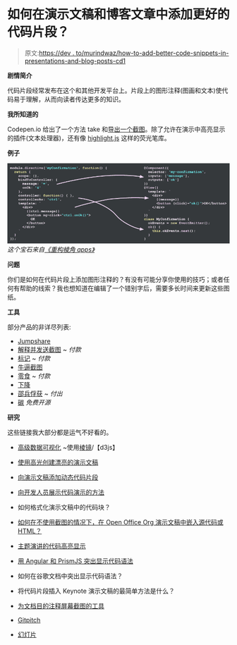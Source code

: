 # 如何在演示文稿和博客文章中添加更好的代码片段？

> 原文:[https://dev . to/murindwaz/how-to-add-better-code-snippets-in-presentations-and-blog-posts-cd1](https://dev.to/murindwaz/how-to-add-better-code-snippets-in-presentations-and-blog-posts-cd1)

**剧情简介**

代码片段经常发布在这个和其他开发平台上。片段上的图形注释(图画和文本)使代码易于理解，从而向读者传达更多的知识。

**我所知道的**

Codepen.io 给出了一个方法 take 和[导出一个截图](https://blog.codepen.io/documentation/api/screenshots/)。除了允许在演示中高亮显示的插件(文本处理器)，还有像 [highlight.js](https://highlightjs.org/) 这样的荧光笔库。

**例子**

[![teropa article](img/6c8eb772e4796c35a10a142d26f75956.png)](https://res.cloudinary.com/practicaldev/image/fetch/s--s7KQUaMP--/c_limit%2Cf_auto%2Cfl_progressive%2Cq_auto%2Cw_880/http://teropa.inimg/angular_1_component_approximation.png) 
*这个宝石来自[《重构棱角 apps》](http://teropa.info/blog/2015/10/18/refactoring-angular-apps-to-components.html#components)*

**问题**

你们是如何在代码片段上添加图形注释的？有没有可能分享你使用的技巧；或者任何有帮助的线索？我也想知道在编辑了一个错别字后，需要多长时间来更新这些图纸。

**工具**

部分产品的非详尽列表:

*   [Jumpshare](https://jumpshare.com/capture-screenshot-annotate)
*   [解释并发送截图](https://jasonsavard.com/Explain-and-Send-Screenshots) ~ *付款*
*   [标记](https://marker.io) ~ *付款*
*   [牛逼截图](http://www.awesomescreenshot.com/)
*   [零食](https://www.techsmith.com/screen-capture.html) ~ *付款*
*   [下降](https://droplr.com)
*   [邵兵俘获](https://nimbus.everhelper.me/screenshot.php) ~ *付出*
*   [碳](https://carbon.now.sh) *免费开源*

**研究**

这些链接我大部分都是运气不好看的。

*   [高级数据可视化](https://wattenberger.com/blog/react-hooks) ~使用[棱镜](https://prismjs.com/plugins/custom-class/)/【d3js】
*   [使用高光创建漂亮的演示文稿](https://developer.atlassian.com/blog/2015/08/beautiful-presentations-with-highlight/)
*   [向演示文稿添加动态代码片段](https://productforums.google.com/forum/#!topic/docs/Q1N4KKe3jOE)
*   [向开发人员展示代码演示的方法](https://jeremythake.com/approaches-to-presenting-code-demos-to-a-developer-audience-33b5f09841c2)
*   如何格式化演示文稿中的代码块？
*   [如何在不使用截图的情况下，在 Open Office Org 演示文稿中嵌入源代码或 HTML？](https://stackoverflow.com/questions/5505515/how-do-i-embed-source-code-or-html-in-open-office-org-presentations-without-usin?noredirect=1&lq=1)

*   [主题演讲的代码高亮显示](https://gist.github.com/jimbojsb/1630790)

*   [用 Angular 和 PrismJS 突出显示代码语法](https://auralinna.blog/post/2017/code-syntax-highlighting-with-angular-and-prismjs)

*   如何在谷歌文档中突出显示代码语法？

*   将代码片段插入 Keynote 演示文稿的最简单方法是什么？

*   [为文档目的注释屏幕截图的工具](https://superuser.com/questions/98701/tool-to-annotate-pictures-screenshots-for-documentation-purposes)

*   [Gitpitch](https://github.com/gitpitch/gitpitch)

*   [幻灯片](http://help.slides.com/knowledgebase/articles/646126-syntax-highlighted-code)